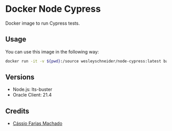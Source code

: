 # Docker Node Cypress

Docker image to run Cypress tests.

## Usage

You can use this image in the following way:

```bash
docker run -it -v ${pwd}:/source wesleyschneider/node-cypress:latest bash
```

## Versions

- Node.js: lts-buster
- Oracle Client: 21.4

## Credits

- [Cássio Farias Machado](https://github.com/cassiofariasmachado)